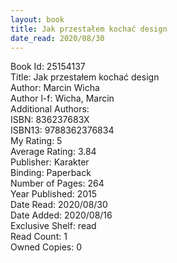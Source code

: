 ```yaml
---
layout: book
title: Jak przestałem kochać design
date_read: 2020/08/30
---
```


Book Id: 25154137<br />
Title: Jak przestałem kochać design<br />
Author: Marcin Wicha<br />
Author l-f: Wicha, Marcin<br />
Additional Authors: <br />
ISBN: 836237683X<br />
ISBN13: 9788362376834<br />
My Rating: 5<br />
Average Rating: 3.84<br />
Publisher: Karakter<br />
Binding: Paperback<br />
Number of Pages: 264<br />
Year Published: 2015<br />
Date Read: 2020/08/30<br />
Date Added: 2020/08/16<br />
Exclusive Shelf: read<br />
Read Count: 1<br />
Owned Copies: 0<br />


